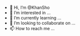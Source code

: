 - 👋 Hi, I’m @KhanSho
- 👀 I’m interested in ...
- 🌱 I’m currently learning ...
- 💞️ I’m looking to collaborate on ...
- 📫 How to reach me ...

<!---
KhanSho/KhanSho is a ✨ special ✨ repository because its `README.md` (this file) appears on your GitHub profile.
You can click the Preview link to take a look at your changes.
--->
